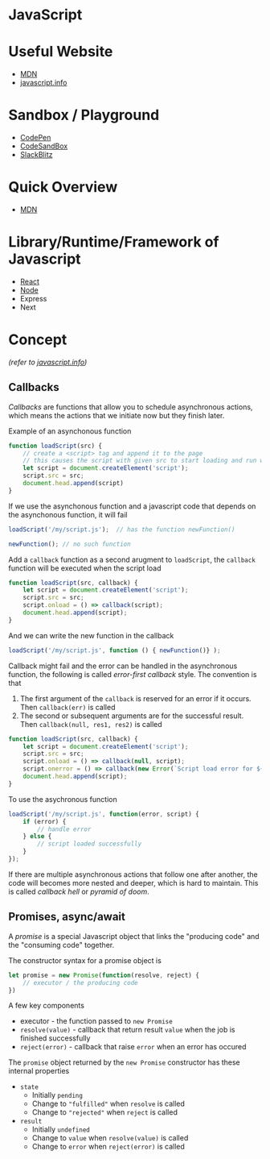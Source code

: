 # JavaScript

# Useful Website
- [MDN](https://developer.mozilla.org/en-US/docs/Web/JavaScript)
- [javascript.info](https://javascript.info/)

# Sandbox / Playground
- [CodePen](https://codepen.io/pen)
- [CodeSandBox](https://codesandbox.io/)
- [SlackBlitz](https://stackblitz.com/)

# Quick Overview
- [MDN](https://developer.mozilla.org/en-US/docs/Web/JavaScript/Language_Overview)

# Library/Runtime/Framework of Javascript
- [React](react.md)
- [Node](node.md)
- Express
- Next

# Concept
*(refer to [javascript.info](https://javascript.info/))*
## Callbacks
*Callbacks* are functions that allow you to schedule asynchronous actions, which means the actions that we initiate now but they finish later.

Example of an asynchonous function
``` javascript
function loadScript(src) {
    // create a <script> tag and append it to the page
    // this causes the script with given src to start loading and run when complete
    let script = document.createElement('script');
    script.src = src;
    document.head.append(script)
}
```
If we use the asynchonous function and a javascript code that depends on the asynchonous function, it will fail
``` javascript
loadScript('/my/script.js');  // has the function newFunction()

newFunction(); // no such function
```
Add a `callback` function as a second arugment to `loadScript`, the `callback` function will be executed when the script load
``` javascript
function loadScript(src, callback) {
    let script = document.createElement('script');
    script.src = src;
    script.onload = () => callback(script);
    document.head.append(script);
}
```
And we can write the new function in the callback
``` javascript
loadScript('/my/script.js', function () { newFunction()} );
```

Callback might fail and the error can be handled in the asynchronous function, the following is called *error-first callback* style. The convention is that
1. The first argument of the `callback` is reserved for an error if it occurs. Then `callback(err)` is called
2. The second or subsequent arguments are for the successful result. Then `callback(null, res1, res2)` is called
``` javascript
function loadScript(src, callback) {
    let script = document.createElement('script');
    script.src = src;
    script.onload = () => callback(null, script);
    script.onerror = () => callback(new Error(`Script load error for ${src}`));
    document.head.append(script);
}
```
To use the asychronous function
``` javascript
loadScript('/my/script.js', function(error, script) {
    if (error) {
        // handle error
    } else {
        // script loaded successfully
    }
});
```

If there are multiple asynchronous actions that follow one after another, the code will becomes more nested and deeper, which is hard to maintain. This is called *callback hell* or *pyramid of doom*.

## Promises, async/await
A *promise* is a special Javascript object that links the "producing code" and the "consuming code" together.

The constructor syntax for a promise object is
``` javascript
let promise = new Promise(function(resolve, reject) {
    // executor / the producing code
})
```
A few key components
- executor - the function passed to `new Promise`
- `resolve(value)` - callback that return result `value` when the job is finished successfully
- `reject(error)` - callback that raise `error` when an error has occured

The `promise` object returned by the `new Promise` constructor has these internal properties
- `state`
  - Initially `pending`
  - Change to `"fulfilled"` when `resolve` is called
  - Change to `"rejected"` when `reject` is called
- `result`
  - Initially `undefined`
  - Change to `value` when `resolve(value)` is called
  - Change to `error` when `reject(error)` is called
